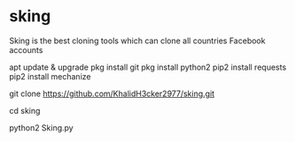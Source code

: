 # sking
Sking is the best cloning tools which can clone all countries Facebook accounts  

apt update & upgrade
pkg install git
pkg install python2
pip2 install requests 
pip2 install mechanize

git clone https://github.com/KhalidH3cker2977/sking.git

cd sking

python2 Sking.py

